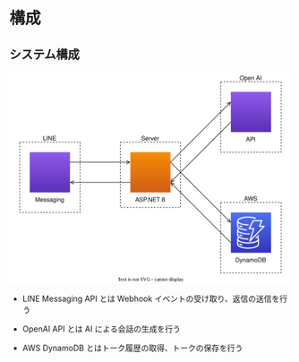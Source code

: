 # 構成

## システム構成

![](./assets/system-structure.drawio.svg)

- LINE Messaging API とは Webhook イベントの受け取り、返信の送信を行う

- OpenAI API とは AI による会話の生成を行う

- AWS DynamoDB とはトーク履歴の取得、トークの保存を行う

